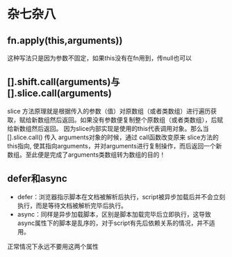 # 杂七杂八

## fn.apply(this,arguments))  
这种写法只是因为参数不固定，如果this没有在fn用到，传null也可以

## [].shift.call(arguments)与 [].slice.call(arguments)

slice 方法原理就是根据传入的参数（值）对原数组（或者类数组）进行遍历获取，赋给新数组然后返回。如果没有参数便复制整个原数组（或者类数组），后赋给新数组然后返回。
因为slice内部实现是使用的this代表调用对象。那么当[].slice.call() 传入 arguments对象的时候，通过 call函数改变原来 slice方法的this指向, 使其指向arguments，并对arguments进行复制操作，而后返回一个新数组。至此便是完成了arguments类数组转为数组的目的！

## defer和async
- defer：浏览器指示脚本在文档被解析后执行，script被异步加载后并不会立刻执行，而是等待文档被解析完毕后执行。
- async：同样是异步加载脚本，区别是脚本加载完毕后立即执行，这导致async属性下的脚本是乱序的，对于script有先后依赖关系的情况，并不适用。

正常情况下永远不要用这两个属性

